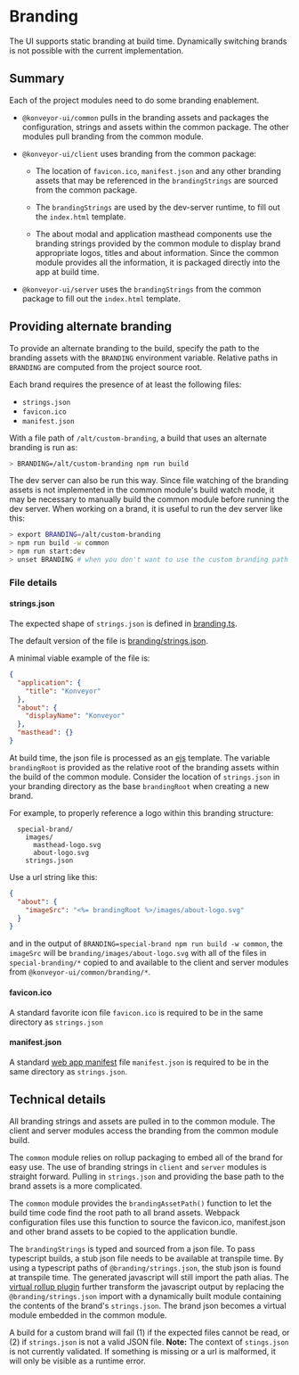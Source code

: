 # Branding

The UI supports static branding at build time. Dynamically switching brands is not
possible with the current implementation.

## Summary

Each of the project modules need to do some branding enablement.

- `@konveyor-ui/common` pulls in the branding assets and packages the configuration,
  strings and assets within the common package. The other modules pull branding
  from the common module.

- `@konveyor-ui/client` uses branding from the common package:
  - The location of `favicon.ico`, `manifest.json` and any other branding
    assets that may be referenced in the `brandingStrings` are sourced from the
    common package.

  - The `brandingStrings` are used by the dev-server runtime, to fill out the
    `index.html` template.

  - The about modal and application masthead components use the branding strings
    provided by the common module to display brand appropriate logos, titles and
    about information. Since the common module provides all the information, it
    is packaged directly into the app at build time.

- `@konveyor-ui/server` uses the `brandingStrings` from the common package to fill
  out the `index.html` template.

## Providing alternate branding

To provide an alternate branding to the build, specify the path to the branding assets
with the `BRANDING` environment variable. Relative paths in `BRANDING` are computed
from the project source root.

Each brand requires the presence of at least the following files:

- `strings.json`
- `favicon.ico`
- `manifest.json`

With a file path of `/alt/custom-branding`, a build that uses an alternate branding
is run as:

```sh
> BRANDING=/alt/custom-branding npm run build
```

The dev server can also be run this way. Since file watching of the branding assets
is not implemented in the common module's build watch mode, it may be necessary to
manually build the common module before running the dev server. When working on a
brand, it is useful to run the dev server like this:

```sh
> export BRANDING=/alt/custom-branding
> npm run build -w common
> npm run start:dev
> unset BRANDING # when you don't want to use the custom branding path anymore
```

### File details

#### strings.json

The expected shape of `strings.json` is defined in [branding.ts](./common/src/branding.ts).

The default version of the file is [branding/strings.json](./branding/strings.json).

A minimal viable example of the file is:

```json
{
  "application": {
    "title": "Konveyor"
  },
  "about": {
    "displayName": "Konveyor"
  },
  "masthead": {}
}
```

At build time, the json file is processed as an [ejs](https://ejs.co/) template. The
variable `brandingRoot` is provided as the relative root of the branding
assets within the build of the common module. Consider the location of `strings.json`
in your branding directory as the base `brandingRoot` when creating a new brand.

For example, to properly reference a logo within this branding structure:

```
  special-brand/
    images/
      masthead-logo.svg
      about-logo.svg
    strings.json
```

Use a url string like this:

```json
{
  "about": {
    "imageSrc": "<%= brandingRoot %>/images/about-logo.svg"
  }
}
```

and in the output of `BRANDING=special-brand npm run build -w common`, the `imageSrc`
will be `branding/images/about-logo.svg` with all of the files in `special-branding/*`
copied to and available to the client and server modules from
`@konveyor-ui/common/branding/*`.

#### favicon.ico

A standard favorite icon file `favicon.ico` is required to be in the same directory
as `strings.json`

#### manifest.json

A standard [web app manifest](https://developer.mozilla.org/en-US/docs/Web/Manifest)
file `manifest.json` is required to be in the same directory as `strings.json`.

## Technical details

All branding strings and assets are pulled in to the common module. The client and
server modules access the branding from the common module build.

The `common` module relies on rollup packaging to embed all of the brand for easy
use. The use of branding strings in `client` and `server` modules is straight forward.
Pulling in `strings.json` and providing the base path to the brand assets is a
more complicated.

The `common` module provides the `brandingAssetPath()` function to let the build time
code find the root path to all brand assets. Webpack configuration files use this
function to source the favicon.ico, manifest.json and other brand assets to be copied
to the application bundle.

The `brandingStrings` is typed and sourced from a json file. To pass typescript builds,
a stub json file needs to be available at transpile time. By using a typescript paths
of `@branding/strings.json`, the stub json is found at transpile time. The generated
javascript will still import the path alias. The
[virtual rollup plugin](https://github.com/rollup/plugins/tree/master/packages/virtual)
further transform the javascript output by replacing the `@branding/strings.json` import
with a dynamically built module containing the contents of the brand's `strings.json`.
The brand json becomes a virtual module embedded in the common module.

A build for a custom brand will fail (1) if the expected files cannot be read, or (2)
if `strings.json` is not a valid JSON file. **Note:** The context of `stings.json` is
not currently validated. If something is missing or a url is malformed, it will only
be visible as a runtime error.
